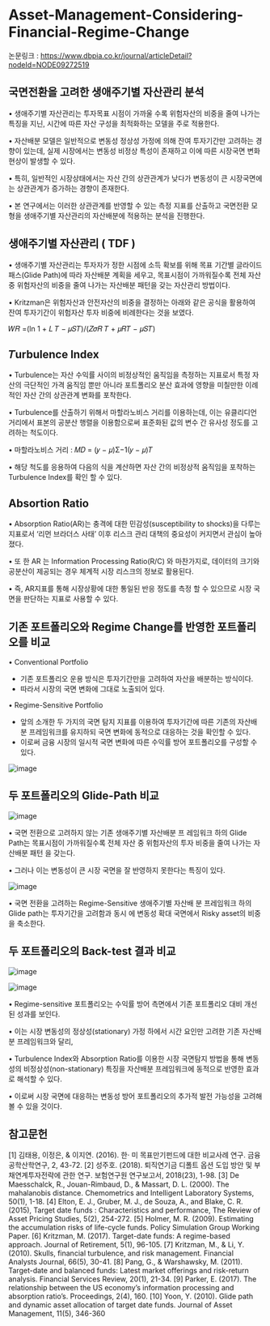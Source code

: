 # Asset-Management-Considering-Financial-Regime-Change

논문링크 : https://www.dbpia.co.kr/journal/articleDetail?nodeId=NODE09272519

## 국면전환을 고려한 생애주기별 자산관리 분석

• 생애주기별 자산관리는 투자목표 시점이 가까울 수록 위험자산의 비중을 줄여 나가는 특징을 지닌,
시간에 따른 자산 구성을 최적화하는 모델을 주로 적용한다.

• 자산배분 모델은 일반적으로 변동성 정상성 가정에 의해 잔여 투자기간만 고려하는 경향이 있는데,
실제 시장에서는 변동성 비정상 특성이 존재하고 이에 따른 시장국면 변화 현상이 발생할 수 있다.

• 특히, 일반적인 시장상태에서는 자산 간의 상관관계가 낮다가 변동성이 큰 시장국면에는
상관관계가 증가하는 경향이 존재한다.

• 본 연구에서는 이러한 상관관계를 반영할 수 있는 측정 지표를 산출하고 국면전환 모형을
생애주기별 자산관리의 자산배분에 적용하는 분석을 진행한다.


## 생애주기별 자산관리 ( TDF )
• 생애주기별 자산관리는 투자자가 정한 시점에 소득 확보를
위해 목표 기간별 글라이드패스(Glide Path)에 따라 자산배분
계획을 세우고, 목표시점이 가까워질수록 전체 자산 중
위험자산의 비중을 줄여 나가는 자산배분 패턴을 갖는
자산관리 방법이다.

• Kritzman은 위험자산과 안전자산의 비중을 결정하는
아래와 같은 공식을 활용하여 잔여 투자기간이 위험자산
투자 비중에 비례한다는 것을 보였다.

𝑊𝑅 =(ln 1 + 𝐿 𝑇 − 𝜇𝑆𝑇)/(𝑍𝜎𝑅 𝑇 + 𝜇𝑅𝑇 − 𝜇𝑆𝑇)

## 𝑇urbulence Index
• Turbulence는 자산 수익률 사이의 비정상적인
움직임을 측정하는 지표로서 특정 자산의 극단적인
가격 움직임 뿐만 아니라 포트폴리오 분산 효과에
영향을 미칠만한 이례적인 자산 간의 상관관계
변화를 포착한다.

• Turbulence를 산출하기 위해서 마할라노비스 거리를
이용하는데, 이는 유클리디언 거리에서 표본의
공분산 행렬을 이용함으로써 표준화된 값의 변수 간
유사성 정도를 고려하는 척도이다.

• 마할라노비스 거리 : 𝑀𝐷 = (𝑦 − 𝜇)Σ−1(𝑦 − 𝜇)𝑇

• 해당 척도를 응용하여 다음의 식을 계산하면 자산
간의 비정상적 움직임을 포착하는 Turbulence Index를
확인 할 수 있다.

## Absortion Ratio

• Absorption Ratio(AR)는 충격에 대한 민감성(susceptibility
to shocks)을 다루는 지표로서 ‘리먼 브라더스 사태’ 이후
리스크 관리 대책의 중요성이 커지면서 관심이
높아졌다.

• 또 한 AR 는 Information Processing Ratio(R/C) 와
마찬가지로, 데이터의 크기와 공분산이 제공되는 경우
체계적 시장 리스크의 정보로 활용된다.

• 즉, AR지표를 통해 시장상황에 대한 통일된 반응 정도를
측정 할 수 있으므로 시장 국면을 판단하는 지표로
사용할 수 있다.

## 기존 포트폴리오와 Regime Change를 반영한 포트폴리오를 비교

• Conventional Portfolio
- 기존 포트폴리오 운용 방식은 투자기간만을 고려하여
자산을 배분하는 방식이다.
- 따라서 시장의 국면 변화에 그대로 노출되어 있다.

• Regime-Sensitive Portfolio

- 앞의 소개한 두 가지의 국면 탐지 지표를 이용하여
투자기간에 따른 기존의 자산배분 프레임워크를 유지하되
국면 변화에 동적으로 대응하는 것을 확인할 수 있다.
- 이로써 금융 시장의 일시적 국면 변화에 따른 수익률 방어
포트폴리오를 구성할 수 있다.

![image](https://user-images.githubusercontent.com/80387630/121306786-389c8500-c93a-11eb-9e56-5d5536c52ae3.png)

## 두 포트폴리오의 Glide-Path 비교
![image](https://user-images.githubusercontent.com/80387630/121306882-59fd7100-c93a-11eb-87d4-dc6ee4f195d1.png)

• 국면 전환으로 고려하지 않는 기존 생애주기별 자산배분 프
레임워크 하의 Glide Path는 목표시점이 가까워질수록 전체
자산 중 위험자산의 투자 비중을 줄여 나가는 자산배분 패턴
을 갖는다.

• 그러나 이는 변동성이 큰 시장 국면을 잘 반영하지 못한다는
특징이 있다.

![image](https://user-images.githubusercontent.com/80387630/121306948-6a155080-c93a-11eb-8d75-c1bbae3f7a39.png)

• 국면 전환을 고려하는 Regime-Sensitive 생애주기별 자산배
분 프레임워크 하의 Glide path는 투자기간을 고려함과 동시
에 변동성 확대 국면에서 Risky asset의 비중을 축소한다.

## 두 포트폴리오의 Back-test 결과 비교
![image](https://user-images.githubusercontent.com/80387630/121307040-831e0180-c93a-11eb-9dbd-b4cf9099cb0e.png)

![image](https://user-images.githubusercontent.com/80387630/121307108-9c26b280-c93a-11eb-96df-c15360879761.png)

• Regime-sensitive 포트폴리오는 수익률 방어 측면에서 기존 포트폴리오 대비 개선된 성과를 보인다.

• 이는 시장 변동성의 정상성(stationary) 가정 하에서 시간 요인만 고려한 기존 자산배분 프레임워크와 달리,

• Turbulence Index와 Absorption Ratio를 이용한 시장 국면탐지 방법을 통해 변동성의 비정상성(non-stationary) 특징을 자산배분
프레임워크에 동적으로 반영한 효과로 해석할 수 있다.

• 이로써 시장 국면에 대응하는 변동성 방어 포트폴리오의 추가적 발전 가능성을 고려해볼 수 있을 것이다.

## 참고문헌

[1] 김태용, 이정은, & 이지연. (2016). 한· 미 목표만기펀드에 대한 비교사례 연구. 금융공학산학연구, 2, 43-72.
[2] 성주호. (2018). 퇴직연기금 디폴트 옵션 도입 방안 및 부채연계투자전략에 관한 연구. 보험연구원 연구보고서, 2018(23), 1-98.
[3] De Maesschalck, R., Jouan-Rimbaud, D., & Massart, D. L. (2000). The mahalanobis distance. Chemometrics and Intelligent 
Laboratory Systems, 50(1), 1-18.
[4] Elton, E. J., Gruber, M. J., de Souza, A., and Blake, C. R. (2015), Target date funds : Characteristics and performance, The Review of 
Asset Pricing Studies, 5(2), 254-272.
[5] Holmer, M. R. (2009). Estimating the accumulation risks of life-cycle funds. Policy Simulation Group Working Paper.
[6] Kritzman, M. (2017). Target-date funds: A regime-based approach. Journal of Retirement, 5(1), 96-105.
[7] Kritzman, M., & Li, Y. (2010). Skulls, financial turbulence, and risk management. Financial Analysts Journal, 66(5), 30-41.
[8] Pang, G., & Warshawsky, M. (2011). Target-date and balanced funds: Latest market offerings and risk-return analysis. Financial 
Services Review, 20(1), 21-34.
[9] Parker, E. (2017). The relationship between the US economy’s information processing and absorption ratio’s. Proceedings, 2(4), 160.
[10] Yoon, Y. (2010). Glide path and dynamic asset allocation of target date funds. Journal of Asset Management, 11(5), 346-360






